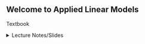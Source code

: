 ## Welcome to Applied Linear Models

Textbook 

<details>
<summary>Lecture Notes/Slides</summary>
<br>
  
* [00 - Linear Models Intro](/00_LinearModels_Intro.html)
* [01 - Introduction to R](/01_Introduction_to_R.nb.html)
* [02 - Summary Graphs](/02_SummaryGraphs.html)
* [03 - Residual Sum of Squares](/03_RSS.html)

</details>
